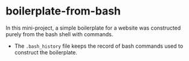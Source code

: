 # boilerplate-from-bash
In this mini-project, a simple boilerplate for a website was constructed purely from the bash shell with commands.
- The `.bash_history` file keeps the record of bash commands used to construct the boilerplate.
